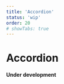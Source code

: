 ```yaml
---
title: 'Accordion'
status: 'wip'
order: 20
# showTabs: true
---
```


# Accordion

**Under development**
